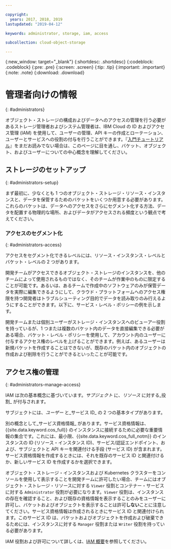 ```yaml
---

copyright:
  years: 2017, 2018, 2019
lastupdated: "2019-04-12"

keywords: administrator, storage, iam, access

subcollection: cloud-object-storage

---
```

{:new_window: target="_blank"}
{:shortdesc: .shortdesc}
{:codeblock: .codeblock}
{:pre: .pre}
{:screen: .screen}
{:tip: .tip}
{:important: .important}
{:note: .note}
{:download: .download} 

# 管理者向けの情報
{: #administrators}

オブジェクト・ストレージの構成およびデータへのアクセスの管理を行う必要があるストレージ管理者およびシステム管理者は、IBM Cloud の ID およびアクセス管理 (IAM) を使用して、ユーザーの管理、API キーの作成とローテーション、ユーザーとサービスへの役割の付与を行うことができます。『[入門チュートリアル](/docs/services/cloud-object-storage?topic=cloud-object-storage-getting-started)』をまだお読みでない場合は、このページに目を通し、バケット、オブジェクト、およびユーザーについての中心概念を理解してください。

## ストレージのセットアップ
{: #administrators-setup}

まず最初に、少なくとも 1 つのオブジェクト・ストレージ・リソース・インスタンスと、データを保管するためのバケットをいくつか用意する必要があります。これらのバケットは、データへのアクセスをさらにセグメント化する方法、データを配置する物理的な場所、およびデータがアクセスされる頻度という観点で考えてください。

### アクセスのセグメント化
{: #administrators-access}

アクセスをセグメント化できるレベルには、リソース・インスタンス・レベルとバケット・レベルの 2 つがあります。 

開発チームがアクセスできるオブジェクト・ストレージのインスタンスを、他のチームによって使用されるものではなく、そのチームが作業中のものに限定することが可能です。あるいは、あるチームで作成中のソフトウェアのみが保管データを実際に編集できるようにして、クラウド・プラットフォームへのアクセス権限を持つ開発者はトラブルシューティング目的でデータを読み取りのみ行えるようにすることができます。以下に、サービス・レベル・ポリシーの例を示します。

開発チームまたは個別ユーザーがストレージ・インスタンスへのビューアー役割を持っているが、1 つまたは複数のバケット内のデータを直接編集できる必要がある場合、バケット・レベル・ポリシーを使用して、アカウント内のユーザーに付与するアクセス権のレベルを上げることができます。例えば、あるユーザーは新規バケットを作成することはできないが、既存のバケット内のオブジェクトの作成および削除を行うことができるといったことが可能です。

## アクセス権の管理
{: #administrators-manage-access}

IAM は次の基本概念に基づいています。_サブジェクト_ に、_リソース_ に対する_役割_ が付与されます。

サブジェクトには、_ユーザー_ と_サービス ID_ の 2 つの基本タイプがあります。

別の概念として_サービス資格情報_ があります。サービス資格情報は、{{site.data.keyword.cos_full}} のインスタンスに接続するために必要な重要情報の集合です。これには、最小限、{{site.data.keyword.cos_full_notm}} のインスタンスの ID (リソース・インスタンス ID)、サービス/認証エンドポイント、および、サブジェクトと API キーを関連付ける手段 (サービス ID) が含まれます。サービス資格情報を作成するときには、それを既存のサービス ID と関連付けるか、新しいサービス ID を作成するかを選択できます。

オブジェクト・ストレージ・インスタンスおよび Kubernetes クラスターをコンソールを使用して表示することを開発チームに許可したい場合、チームにはオブジェクト・ストレージ・リソースに対する `Viewer` 役割とコンテナー・サービスに対する `Administrator` 役割が必要になります。`Viewer` 役割は、インスタンスの存在を確認すること、および既存の資格情報を表示することのみをユーザーに許可し、バケットおよびオブジェクトを表示することは許可**しない**ことに注意してください。サービス資格情報は作成されるときにサービス ID と関連付けられます。このサービス ID は、バケットおよびオブジェクトを作成および破棄できるためには、インスタンスに対する `Manager` 役割または `Writer` 役割を持っている必要があります。

IAM 役割および許可について詳しくは、[IAM 概要](/docs/services/cloud-object-storage/iam?topic=cloud-object-storage-iam-overview)を参照してください。
